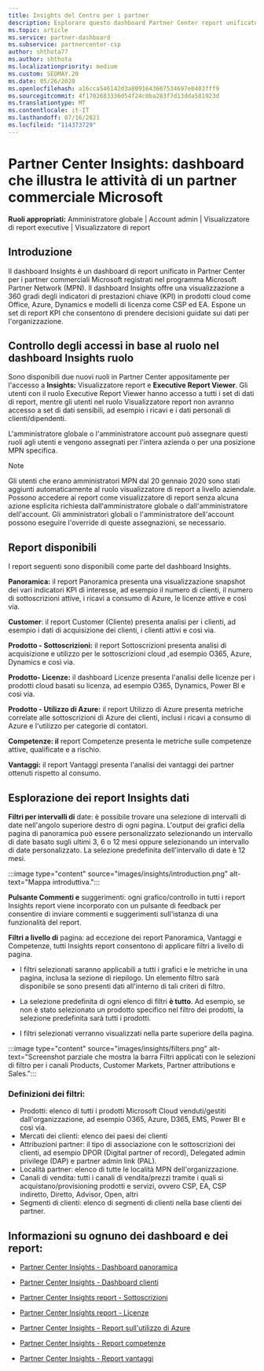 ```yaml
---
title: Insights del Centro per i partner
description: Esplorare questo dashboard Partner Center report unificato. Informazioni sulle prestazioni degli indicatori KPI per le vendite e la distribuzione, lo sviluppo dei clienti e altro ancora.
ms.topic: article
ms.service: partner-dashboard
ms.subservice: partnercenter-csp
author: shthota77
ms.author: shthota
ms.localizationpriority: medium
ms.custom: SEOMAY.20
ms.date: 05/26/2020
ms.openlocfilehash: a16cca546142d3a8091643607534697e0403fff9
ms.sourcegitcommit: 4f1702683336d54f24c0ba283f7d13dda581923d
ms.translationtype: MT
ms.contentlocale: it-IT
ms.lasthandoff: 07/16/2021
ms.locfileid: "114373729"
---
```

# <a name="partner-center-insights---a-dashboard-that-shows-how-a-microsoft-commercial-partner-is-doing"></a>Partner Center Insights: dashboard che illustra le attività di un partner commerciale Microsoft

**Ruoli appropriati:** Amministratore globale | Account admin | Visualizzatore di report executive | Visualizzatore di report

## <a name="introduction"></a>Introduzione

Il dashboard Insights è un dashboard di report unificato in Partner Center per i partner commerciali Microsoft registrati nel programma Microsoft Partner Network (MPN). Il dashboard Insights offre una visualizzazione a 360 gradi degli indicatori di prestazioni chiave (KPI) in prodotti cloud come Office, Azure, Dynamics e modelli di licenza come CSP ed EA. Espone un set di report KPI che consentono di prendere decisioni guidate sui dati per l'organizzazione. 

## <a name="role-based-access-control-to-the-insights-dashboard"></a>Controllo degli accessi in base al ruolo nel dashboard Insights ruolo

Sono disponibili due nuovi ruoli in Partner Center appositamente per l'accesso a **Insights:** Visualizzatore report e **Executive Report Viewer**. Gli utenti con il ruolo Executive Report Viewer hanno accesso a tutti i set di dati di report, mentre gli utenti nel ruolo Visualizzatore report non avranno accesso a set di dati sensibili, ad esempio i ricavi e i dati personali di clienti/dipendenti. 

L'amministratore globale o l'amministratore account può assegnare questi ruoli agli utenti e vengono assegnati per l'intera azienda o per una posizione MPN specifica.  

>[!Note] 
>Gli utenti che erano amministratori MPN dal 20 gennaio 2020 sono stati aggiunti automaticamente al ruolo visualizzatore di report a livello aziendale. Possono accedere ai report come visualizzatore di report senza alcuna azione esplicita richiesta dall'amministratore globale o dall'amministratore dell'account. Gli amministratori globali o l'amministratore dell'account possono eseguire l'override di queste assegnazioni, se necessario. 

## <a name="reports-available"></a>Report disponibili

I report seguenti sono disponibili come parte del dashboard Insights.

**Panoramica:** il report Panoramica presenta una visualizzazione snapshot dei vari indicatori KPI di interesse, ad esempio il numero di clienti, il numero di sottoscrizioni attive, i ricavi a consumo di Azure, le licenze attive e così via.

**Customer**: il report Customer (Cliente) presenta analisi per i clienti, ad esempio i dati di acquisizione dei clienti, i clienti attivi e così via.

**Prodotto - Sottoscrizioni:** il report Sottoscrizioni presenta analisi di acquisizione e utilizzo per le sottoscrizioni cloud ,ad esempio O365, Azure, Dynamics e così via.

**Prodotto- Licenze:** il dashboard Licenze presenta l'analisi delle licenze per i prodotti cloud basati su licenza, ad esempio O365, Dynamics, Power BI e così via.

**Prodotto - Utilizzo di Azure:** il report Utilizzo di Azure presenta metriche correlate alle sottoscrizioni di Azure dei clienti, inclusi i ricavi a consumo di Azure e l'utilizzo per categorie di contatori.

**Competenze: il** report Competenze presenta le metriche sulle competenze attive, qualificate e a rischio.

**Vantaggi:** il report Vantaggi presenta l'analisi dei vantaggi dei partner ottenuti rispetto al consumo.

## <a name="navigating-the-insights-reports"></a>Esplorazione dei report Insights dati

**Filtri per intervalli di** date: è possibile trovare una selezione di intervalli di date nell'angolo superiore destro di ogni pagina. L'output dei grafici della pagina di panoramica può essere personalizzato selezionando un intervallo di date basato sugli ultimi 3, 6 o 12 mesi oppure selezionando un intervallo di date personalizzato. La selezione predefinita dell'intervallo di date è 12 mesi. 

:::image type="content" source="images/insights/introduction.png" alt-text="Mappa introduttiva.":::

**Pulsante Commenti e** suggerimenti: ogni grafico/controllo in tutti i report Insights report viene incorporato con un pulsante di feedback per consentire di inviare commenti e suggerimenti sull'istanza di una funzionalità del report. 

 
**Filtri a livello di** pagina: ad eccezione dei report Panoramica, Vantaggi e Competenze, tutti Insights report consentono di applicare filtri a livello di pagina. 

- I filtri selezionati saranno applicabili a tutti i grafici e le metriche in una pagina, inclusa la sezione di riepilogo. Un elemento filtro sarà disponibile se sono presenti dati all'interno di tali criteri di filtro. 

- La selezione predefinita di ogni elenco di filtri **è tutto**. Ad esempio, se non è stato selezionato un prodotto specifico nel filtro dei prodotti, la selezione predefinita sarà tutti i prodotti.

- I filtri selezionati verranno visualizzati nella parte superiore della pagina. 

:::image type="content" source="images/insights/filters.png" alt-text="Screenshot parziale che mostra la barra Filtri applicati con le selezioni di filtro per i canali Products, Customer Markets, Partner attributions e Sales.":::

### <a name="filters-definitions"></a>Definizioni dei filtri:

- Prodotti: elenco di tutti i prodotti Microsoft Cloud venduti/gestiti dall'organizzazione, ad esempio O365, Azure, D365, EMS, Power BI e così via.
- Mercati dei clienti: elenco dei paesi dei clienti
- Attribuzioni partner: il tipo di associazione con le sottoscrizioni dei clienti, ad esempio DPOR (Digital partner of record), Delegated admin privilege (DAP) e partner admin link (PAL). 
- Località partner: elenco di tutte le località MPN dell'organizzazione.
- Canali di vendita: tutti i canali di vendita/prezzi tramite i quali si acquistano/provisioning prodotti e servizi, ovvero CSP, EA, CSP indiretto, Diretto, Advisor, Open, altri
- Segmenti di clienti: elenco di segmenti di clienti nella base clienti dei partner.

## <a name="read-about-each-of-the-dashboards-and-reports"></a>Informazioni su ognuno dei dashboard e dei report:

- [Partner Center Insights - Dashboard panoramica](insights-overview-report.md)

- [Partner Center Insights - Dashboard clienti](insights-customer-report.md)

- [Partner Center Insights report - Sottoscrizioni](insights-product-subscriptions-report.md)

- [Partner Center Insights report - Licenze](insights-product-licenses-report.md)

- [Partner Center Insights - Report sull'utilizzo di Azure](insights-azure-usage-report.md)

- [Partner Center Insights - Report competenze](insights-competencies-report.md)

- [Partner Center Insights - Report vantaggi](insights-benefits-report.md)
